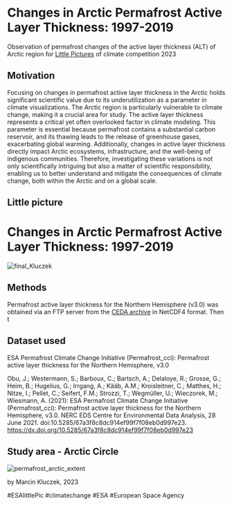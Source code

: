 # Changes in Arctic Permafrost Active Layer Thickness: 1997-2019
Observation of permafrost changes of the active layer thickness (ALT) of Arctic region for [Little Pictures](https://climate.esa.int/en/littlepicturescompetition/) of climate competition 2023

## Motivation
Focusing on changes in permafrost active layer thickness in the Arctic holds significant scientific value due to its underutilization as a parameter in climate visualizations. The Arctic region is particularly vulnerable to climate change, making it a crucial area for study. The active layer thickness represents a critical yet often overlooked factor in climate modeling. This parameter is essential because permafrost contains a substantial carbon reservoir, and its thawing leads to the release of greenhouse gases, exacerbating global warming. Additionally, changes in active layer thickness directly impact Arctic ecosystems, infrastructure, and the well-being of indigenous communities. Therefore, investigating these variations is not only scientifically intriguing but also a matter of scientific responsibility, enabling us to better understand and mitigate the consequences of climate change, both within the Arctic and on a global scale.

## Little picture
# Changes in Arctic Permafrost Active Layer Thickness: 1997-2019
![final_Kluczek](https://github.com/Marcin-Kluczek/permafrost-change/assets/64478068/41c4d180-a45a-42f8-aca9-94963f40f6fa)



## Methods
Permafrost active layer thickness for the Northern Hemisphere (v3.0) was obtained via an FTP server from the [CEDA archive](https://catalogue.ceda.ac.uk/uuid/67a3f8c8dc914ef99f7f08eb0d997e23) in NetCDF4 format. Then t

## Dataset used
ESA Permafrost Climate Change Initiative (Permafrost_cci): Permafrost active layer thickness for the Northern Hemisphere, v3.0

Obu, J.; Westermann, S.; Barboux, C.; Bartsch, A.; Delaloye, R.; Grosse, G.; Heim, B.; Hugelius, G.; Irrgang, A.; Kääb, A.M.; Kroisleitner, C.; Matthes, H.; Nitze, I.; Pellet, C.; Seifert, F.M.; Strozzi, T.; Wegmüller, U.; Wieczorek, M.; Wiesmann, A. (2021): ESA Permafrost Climate Change Initiative (Permafrost_cci): Permafrost active layer thickness for the Northern Hemisphere, v3.0. NERC EDS Centre for Environmental Data Analysis, 28 June 2021. doi:10.5285/67a3f8c8dc914ef99f7f08eb0d997e23. https://dx.doi.org/10.5285/67a3f8c8dc914ef99f7f08eb0d997e23


## Study area - Arctic Circle

![permafrost_arctic_extent](https://github.com/Marcin-Kluczek/permafrost-change/assets/64478068/c0d151e4-5c1e-48fc-8aaf-d8b70ec8ad2a)



by Marcin Kluczek, 2023

#ESAlittlePic #climatechange #ESA #European Space Agency
